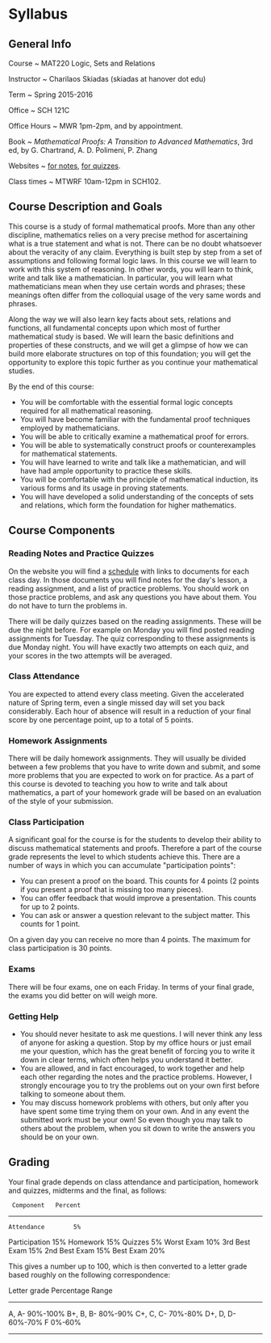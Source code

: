 # Syllabus

## General Info

Course
  ~ MAT220 Logic, Sets and Relations

Instructor
  ~ Charilaos Skiadas (skiadas at hanover dot edu)

Term
  ~ Spring 2015-2016

Office
  ~ SCH 121C

Office Hours
  ~ MWR 1pm-2pm, and by appointment.

Book
  ~ *Mathematical Proofs: A Transition to Advanced Mathematics*, 3rd ed, by G. Chartrand, A. D. Polimeni, P. Zhang

Websites
  ~ [for notes](skiadas.github.io/LogicSetsCourse/site/), [for quizzes](https://moodle.hanover.edu/course/view.php?id=1619).

Class times
  ~ MTWRF 10am-12pm in SCH102.

## Course Description and Goals

This course is a study of formal mathematical proofs. More than any other discipline, mathematics relies on a very precise method for ascertaining what is a true statement and what is not. There can be no doubt whatsoever about the veracity of any claim. Everything is built step by step from a set of assumptions and following formal logic laws. In this course we will learn to work with this system of reasoning. In other words, you will learn to think, write and talk like a mathematician. In particular, you will learn what mathematicians mean when they use certain words and phrases; these meanings often differ from the colloquial usage of the very same words and phrases.

Along the way we will also learn key facts about sets, relations and functions, all fundamental concepts upon which most of further mathematical study is based. We will learn the basic definitions and properties of these constructs, and we will get a glimpse of how we can build more elaborate structures on top of this foundation; you will get the opportunity to explore this topic further as you continue your mathematical studies.

By the end of this course:

- You will be comfortable with the essential formal logic concepts required for all mathematical reasoning.
- You will have become familiar with the fundamental proof techniques employed by mathematicians.
- You will be able to critically examine a mathematical proof for errors.
- You will be able to systematically construct proofs or counterexamples for mathematical statements.
- You will have learned to write and talk like a mathematician, and will have had ample opportunity to practice these skills.
- You will be comfortable with the principle of mathematical induction, its various forms and its usage in proving statements.
- You will have developed a solid understanding of the concepts of sets and relations, which form the foundation for higher mathematics.

## Course Components

### Reading Notes and Practice Quizzes

On the website you will find a [schedule](http://skiadas.github.io/LogicSetsCourse/site/schedule.html) with links to documents for each class day. In those documents you will find notes for the day's lesson, a reading assignment, and a list of practice problems. You should work on those practice problems, and ask any questions you have about them. You do not have to turn the problems in.

There will be daily quizzes based on the reading assignments. These will be due the night before. For example on Monday you will find posted reading assignments for Tuesday. The quiz corresponding to these assignments is due Monday night. You will have exactly two attempts on each quiz, and your scores in the two attempts will be averaged.

### Class Attendance

You are expected to attend every class meeting. Given the accelerated nature of Spring term, even a single missed day will set you back considerably. Each hour of absence will result in a reduction of your final score by one percentage point, up to a total of 5 points.

### Homework Assignments

There will be daily homework assignments. They will usually be divided between a few problems that you have to write down and submit, and some more problems that you are expected to work on for practice. As a part of this course is devoted to teaching you how to write and talk about mathematics, a part of your homework grade will be based on an evaluation of the style of your submission.

### Class Participation

A significant goal for the course is for the students to develop their ability to discuss mathematical statements and proofs. Therefore a part of the course grade represents the level to which students achieve this. There are a number of ways in which you can accumulate "participation points":

- You can present a proof on the board. This counts for 4 points (2 points if you present a proof that is missing too many pieces).
- You can offer feedback that would improve a presentation. This counts for up to 2 points.
- You can ask or answer a question relevant to the subject matter. This counts for 1 point.

On a given day you can receive no more than 4 points. The maximum for class participation is 30 points.

### Exams

There will be four exams, one on each Friday. In terms of your final grade, the exams you did better on will weigh more.

### Getting Help

- You should never hesitate to ask me questions. I will never think any less of anyone for asking a question. Stop by my office hours or just email me your question, which has the great benefit of forcing you to write it down in clear terms, which often helps you understand it better.
- You are allowed, and in fact encouraged, to work together and help each other regarding the notes and the practice problems. However, I strongly encourage you to try the problems out on your own first before talking to someone about them.
- You may discuss homework problems with others, but only after you have spent some time trying them on your own. And in any event the submitted work must be your own! So even though you may talk to others about the problem, when you sit down to write the answers you should be on your own.

## Grading

Your final grade depends on class attendance and participation, homework and quizzes, midterms and the final, as follows:

     Component   Percent
--------------  --------
    Attendance        5%
 Participation       15%
      Homework       15%
       Quizzes        5%
    Worst Exam       10%
 3rd Best Exam       15%
 2nd Best Exam       15%
     Best Exam       20%

This gives a number up to 100, which is then converted to a letter grade based roughly on the following correspondence:

 Letter grade     Percentage Range
--------------   -----------------
   A, A-                  90%-100%
   B+, B, B-               80%-90%
   C+, C, C-               70%-80%
   D+, D, D-               60%-70%
      F                     0%-60%
--------------   -----------------

